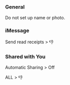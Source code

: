 ### General

Do not set up name or photo.

### iMessage

Send read receipts > :thumbsdown:

### Shared with You

Automatic Sharing > Off

ALL > :thumbsdown:

